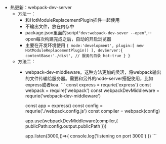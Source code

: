    - 热更新：webpack-dev-server
      - 方法一：
           - 和HotModuleReplacementPlugin插件一起使用
           - 不输出文件，放在内存中
           - package.json里面的script`"dev:webpack-dev-sever --open"`,--open每次构建完成之后，自动的开启浏览器
           - 主要在开发环境使用
            ```
               {
                  mode:'development',
                  plugin:[
                     new HotModuleReplacementPlugin()
                  ],
                  devServer:{
                     contentBase:'./dist', // 服务的目录
                     hot:true
                  }
               }
            ```
      - 方法二：
           - webpack-dev-middleware。这种方法更加的灵活，将webpack输出的文件传输给服务器。需要和另外的node-server搭配使用，比如express或者koa.
            ```
               const express = requrie('express')
               const webpack = require('webpack')
               const webpackDevMiddleware = requrie('webpack-dev-middleware')

               const  app = express()
               const config = requrie('./webpack.config.js')
               const compiler = webpack(config)

               app.use(webpackDevMiddleware(compiler,{
                  publicPath:config.output.publicPath
               }))

               app.listen(3000,()=>{
                  console.log('listening on port 3000')
               })
            ```